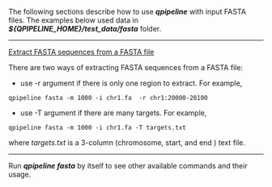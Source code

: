 
The following sections describe how to use **_qpipeline_** with input FASTA files.  The examples below used data in **_${QPIPELINE_HOME}/test_data/fasta_** folder.

---
[Extract FASTA sequences from a FASTA file](#extract-fasta-sequences-from-fasta-file)

There are two ways of extracting FASTA sequences from a FASTA file:
* use -r argument if there is only one region to extract.  For example,
```
qpipeline fasta -m 1000 -i chr1.fa  -r chr1:20000-20100
```
* use -T argument if there are many targets.  For example,
```
qpipeline fasta -m 1000 -i chr1.fa -T targets.txt
```
where _targets.txt_ is a 3-column (chromosome, start, and end ) text file.

---
Run **_qpipeline fasta_** by itself to see other available commands and their usage.
